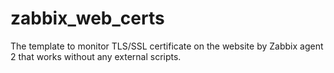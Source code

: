 # zabbix_web_certs
The template to monitor TLS/SSL certificate on the website by Zabbix agent 2 that works without any external scripts.
